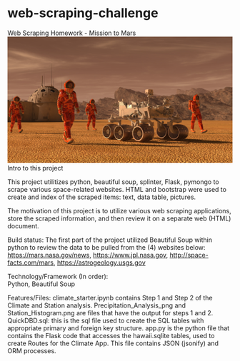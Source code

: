 # web-scraping-challenge
Web Scraping Homework - Mission to Mars
![image of HW](https://github.com/BPayne-216/web-scraping-challenge/blob/master/Missions_to_Mars/templates/cover_mars.png)
Intro to this project

This project utilitizes python, beautiful soup, splinter, Flask, pymongo to scrape various space-related websites.  HTML and bootstrap were used to create and index of the scraped items: text, data table, pictures.

The motivation of this project is to utilize various web scraping applications, store the scraped information, and then review it on a separate web (HTML) document.

Build status: The first part of the project utilized Beautiful Soup within python to review the data to be pulled from the (4) websites below: 
https://mars.nasa.gov/news,
https://www.jpl.nasa.gov,
http://space-facts.com/mars,
https://astrogeology.usgs.gov

Technology/Framework (In order):  
Python, Beautiful Soup

Features/Files:
climate_starter.ipynb contains Step 1 and Step 2 of the Climate and Station analysis.
Precipitation_Analysis_png and Station_Histogram.png are files that have the output for steps 1 and 2.
QuickDBD.sql: this is the sql file used to create the SQL tables with appropriate primary and foreign key structure.
app.py is the python file that contains the Flask code that accesses the hawaii.sqlite tables, used to create Routes for the Climate App.  This file contains JSON (jsonify) and ORM processes.
